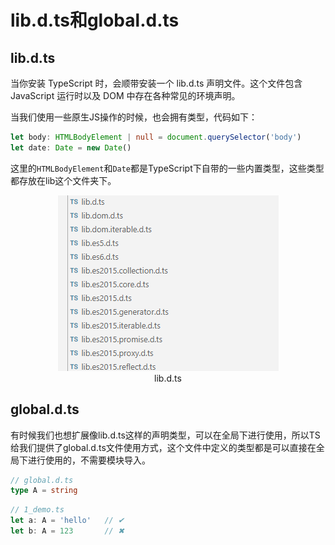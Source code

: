 # lib.d.ts和global.d.ts

## lib.d.ts

当你安装 TypeScript 时，会顺带安装一个 lib.d.ts 声明文件。这个文件包含 JavaScript 运行时以及 DOM 中存在各种常见的环境声明。

当我们使用一些原生JS操作的时候，也会拥有类型，代码如下：

```typescript
let body: HTMLBodyElement | null = document.querySelector('body')
let date: Date = new Date()
```

这里的`HTMLBodyElement`和`Date`都是TypeScript下自带的一些内置类型，这些类型都存放在lib这个文件夹下。

<div align=center>
    <img src="./img/09-01-lib.d.ts.png" />
    <div>lib.d.ts</div>
</div>

## global.d.ts

有时候我们也想扩展像lib.d.ts这样的声明类型，可以在全局下进行使用，所以TS给我们提供了global.d.ts文件使用方式，这个文件中定义的类型都是可以直接在全局下进行使用的，不需要模块导入。

```typescript
// global.d.ts
type A = string
```

```typescript
// 1_demo.ts
let a: A = 'hello'   // ✔
let b: A = 123       // ✖
```
